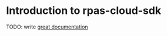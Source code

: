 # Introduction to rpas-cloud-sdk

TODO: write [great documentation](http://jacobian.org/writing/great-documentation/what-to-write/)
